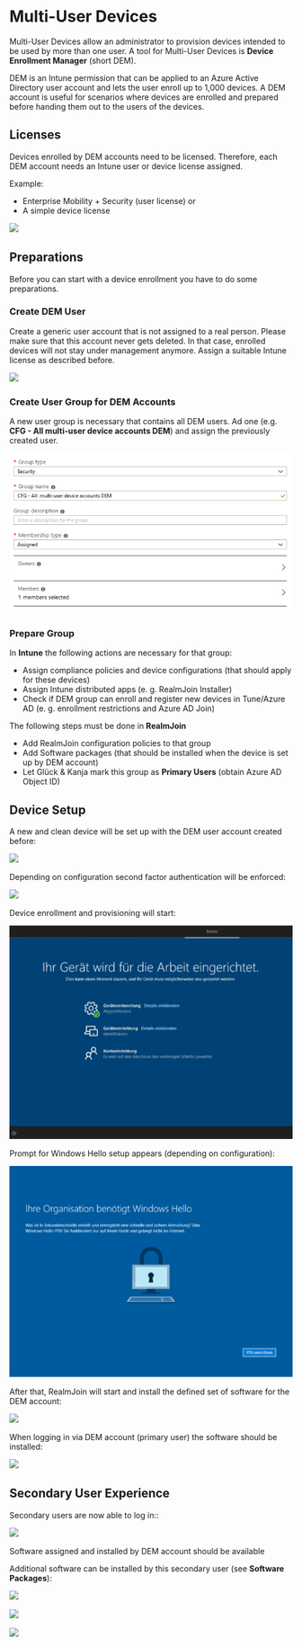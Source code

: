 # Multi-User Devices

Multi-User Devices allow an administrator to provision devices intended to be used by more than one user. A tool for Multi-User Devices is **Device Enrollment Manager** \(short DEM\).

DEM is an Intune permission that can be applied to an Azure Active Directory user account and lets the user enroll up to 1,000 devices. A DEM account is useful for scenarios where devices are enrolled and prepared before handing them out to the users of the devices.

## Licenses

Devices enrolled by DEM accounts need to be licensed. Therefore, each DEM account needs an Intune user or device license assigned.

Example:

* Enterprise Mobility + Security \(user license\) or
* A simple device license

![](.gitbook/assets/dem1%20%281%29.png)

## Preparations

Before you can start with a device enrollment you have to do some preparations.

### Create DEM User

Create a generic user account that is not assigned to a real person. Please make sure that this account never gets deleted. In that case, enrolled devices will not stay under management anymore. Assign a suitable Intune license as described before.

![](.gitbook/assets/dem2%20%281%29.png)

### Create User Group for DEM Accounts

A new user group is necessary that contains all DEM users. Ad one \(e.g. **CFG - All multi-user device accounts DEM**\) and assign the previously created user.

![](.gitbook/assets/dem3%20%281%29%20%281%29.png)

### Prepare Group

In **Intune** the following actions are necessary for that group:

* Assign compliance policies and device configurations \(that should apply for these devices\)
* Assign Intune distributed apps \(e. g. RealmJoin Installer\)
* Check if DEM group can enroll and register new devices in Tune/Azure AD \(e. g. enrollment restrictions and Azure AD Join\)

The following steps must be done in **RealmJoin**

* Add RealmJoin configuration policies to that group
* Add Software packages \(that should be installed when the device is set up by DEM account\)
* Let Glück & Kanja mark this group as **Primary Users** \(obtain Azure AD Object ID\)

## Device Setup

A new and clean device will be set up with the DEM user account created before:

![](.gitbook/assets/dem5%20%281%29.png)

Depending on configuration second factor authentication will be enforced:

![](.gitbook/assets/dem6%20%281%29.png)

Device enrollment and provisioning will start:

![](.gitbook/assets/dem7%20%281%29%20%281%29%20%281%29%20%281%29.png)

Prompt for Windows Hello setup appears \(depending on configuration\):

![](.gitbook/assets/dem8%20%281%29%20%281%29.png)

After that, RealmJoin will start and install the defined set of software for the DEM account:

![](.gitbook/assets/dem9%20%281%29.png)

When logging in via DEM account \(primary user\) the software should be installed:

![](.gitbook/assets/dem10%20%281%29.png)

## Secondary User Experience

Secondary users are now able to log in::

![](.gitbook/assets/dem11%20%281%29.png)

Software assigned and installed by DEM account should be available

Additional software can be installed by this secondary user \(see **Software Packages**\):

![](.gitbook/assets/dem13%20%281%29.png)

![](.gitbook/assets/dem14%20%281%29.png)

![](.gitbook/assets/dem15%20%281%29.png)

